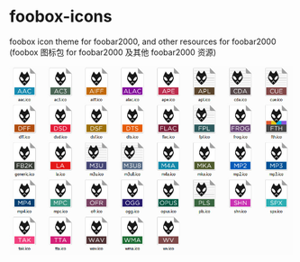 # foobox-icons
foobox icon theme for foobar2000, and other resources for foobar2000\
(foobox 图标包 for foobar2000 及其他 foobar2000 资源)

![alt text](screenshot.jpg "foobox icon theme for foobar2000")
